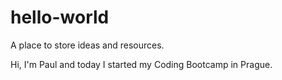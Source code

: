 # hello-world
A place to store ideas and resources.

Hi, I'm Paul and today I started my Coding Bootcamp in Prague.
